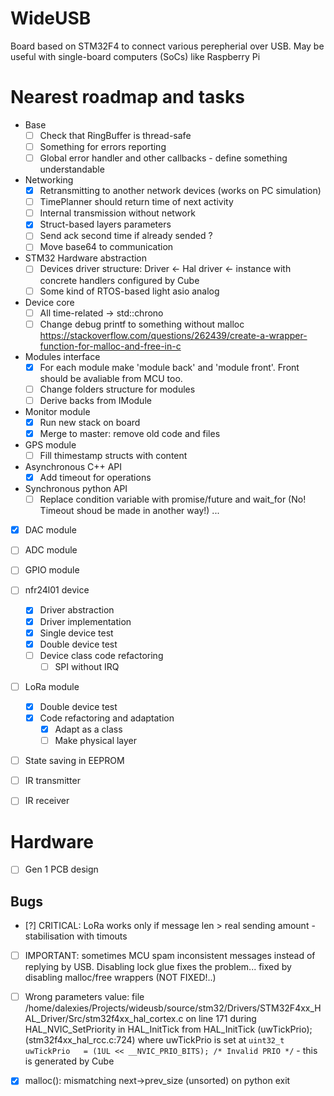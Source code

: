 # WideUSB

Board based on STM32F4 to connect various perepherial over USB. May be useful with single-board computers (SoCs) like Raspberry Pi

Nearest roadmap and tasks
=====
- Base
    - [ ] Check that RingBuffer is thread-safe
    - [ ] Something for errors reporting
    - [ ] Global error handler and other callbacks - define something understandable

- Networking
    - [x] Retransmitting to another network devices (works on PC simulation)
    - [ ] TimePlanner should return time of next activity
    - [ ] Internal transmission without network
    - [x] Struct-based layers parameters
    - [ ] Send ack second time if already sended ?
    - [ ] Move base64 to communication

- STM32 Hardware abstraction
    - [ ] Devices driver structure: Driver <- Hal driver <- instance with concrete handlers configured by Cube
	- [ ] Some kind of RTOS-based light asio analog
	
- Device core
	- [ ] All time-related -> std::chrono
	- [ ] Change debug printf to something without malloc https://stackoverflow.com/questions/262439/create-a-wrapper-function-for-malloc-and-free-in-c
    
- Modules interface
    - [x] For each module make 'module back' and 'module front'. Front should be avaliable from MCU too.
    - [ ] Change folders structure for modules
    - [ ] Derive backs from IModule

- Monitor module
    - [x] Run new stack on board
    - [x] Merge to master: remove old code and files

- GPS module
    - [ ] Fill thimestamp structs with content
        
- Asynchronous C++ API
    - [x] Add timeout for operations

- Synchronous python API
    - [ ] Replace condition variable with promise/future and wait_for (No! Timeout shoud be made in another way!)
    ...

- [x] DAC module

- [ ] ADC module

- [ ] GPIO module

- [ ] nfr24l01 device
	- [x] Driver abstraction
	- [x] Driver implementation
	- [x] Single device test
	- [x] Double device test
	- [ ] Device class code refactoring
		- [ ] SPI without IRQ

- [ ] LoRa module
	- [x] Double device test
	- [x] Code refactoring and adaptation
        - [x] Adapt as a class
        - [ ] Make physical layer

- [ ] State saving in EEPROM

- [ ] IR transmitter
- [ ] IR receiver

# Hardware
- [ ] Gen 1 PCB design

## Bugs
- [?] CRITICAL: LoRa works only if message len > real sending amount - stabilisation with timouts
- [ ] IMPORTANT: sometimes MCU spam inconsistent messages instead of replying by USB. Disabling lock glue fixes the problem...
      fixed by disabling malloc/free wrappers (NOT FIXED!..)
- [ ] Wrong parameters value: file /home/dalexies/Projects/wideusb/source/stm32/Drivers/STM32F4xx_HAL_Driver/Src/stm32f4xx_hal_cortex.c on line 171 
      during HAL_NVIC_SetPriority in HAL_InitTick from HAL_InitTick (uwTickPrio); (stm32f4xx_hal_rcc.c:724) where uwTickPrio is set at 
      `uint32_t uwTickPrio   = (1UL << __NVIC_PRIO_BITS); /* Invalid PRIO */` - this is generated by Cube
- [X] malloc(): mismatching next->prev_size (unsorted) on python exit


